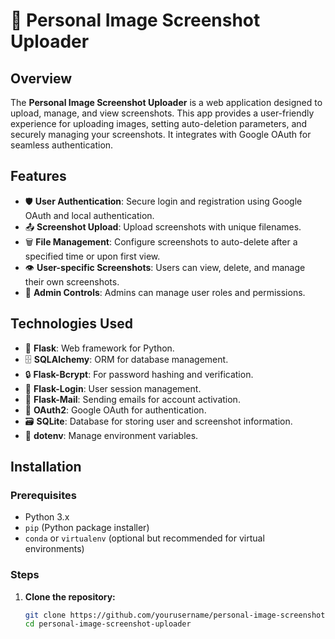 # 📸 Personal Image Screenshot Uploader

## Overview

The **Personal Image Screenshot Uploader** is a web application designed to upload, manage, and view screenshots. This app provides a user-friendly experience for uploading images, setting auto-deletion parameters, and securely managing your screenshots. It integrates with Google OAuth for seamless authentication.

## Features

- 🛡️ **User Authentication**: Secure login and registration using Google OAuth and local authentication.
- 📤 **Screenshot Upload**: Upload screenshots with unique filenames.
- 🗑️ **File Management**: Configure screenshots to auto-delete after a specified time or upon first view.
- 👁️ **User-specific Screenshots**: Users can view, delete, and manage their own screenshots.
- 🔧 **Admin Controls**: Admins can manage user roles and permissions.

## Technologies Used

- 🐍 **Flask**: Web framework for Python.
- 🗄️ **SQLAlchemy**: ORM for database management.
- 🔒 **Flask-Bcrypt**: For password hashing and verification.
- 🔑 **Flask-Login**: User session management.
- 📧 **Flask-Mail**: Sending emails for account activation.
- 🔐 **OAuth2**: Google OAuth for authentication.
- 🗃️ **SQLite**: Database for storing user and screenshot information.
- 💽 **dotenv**: Manage environment variables.

## Installation

### Prerequisites

- Python 3.x
- `pip` (Python package installer)
- `conda` or `virtualenv` (optional but recommended for virtual environments)

### Steps

1. **Clone the repository:**

   ```bash
   git clone https://github.com/yourusername/personal-image-screenshot-uploader.git
   cd personal-image-screenshot-uploader
